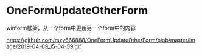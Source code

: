 # OneFormUpdateOtherForm
winform框架，从一个form中更新另一个form中的内容

https://github.com/mzy666888/OneFormUpdateOtherForm/blob/master/image/2019-04-09_15-04-59.gif
